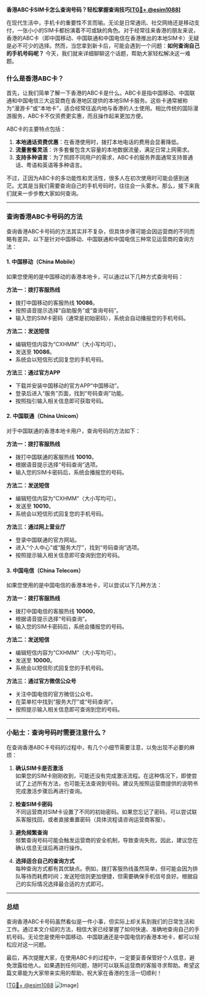 **香港ABC卡SIM卡怎么查询号码？轻松掌握查询技巧[[TG💪+ @esim1088](https://t.me/s/esim1088)]**

在现代生活中，手机卡的重要性不言而喻。无论是日常通讯、社交网络还是移动支付，一张小小的SIM卡都扮演着不可或缺的角色。对于经常往来香港的朋友来说，香港的ABC卡（即中国移动、中国联通和中国电信在香港推出的本地SIM卡）无疑是必不可少的选择。然而，当您拿到新卡后，可能会遇到一个问题：**如何查询自己的手机号码呢？** 今天，我们就来详细聊聊这个话题，帮助大家轻松解决这一难题。

### 什么是香港ABC卡？

首先，让我们简单了解一下香港的ABC卡是什么。ABC卡是指中国移动、中国联通和中国电信三大运营商在香港地区提供的本地SIM卡服务。这些卡通常被称为“漫游卡”或“本地卡”，适合经常往返内地与香港的人士使用。相比传统的国际漫游服务，ABC卡不仅资费更实惠，而且操作起来更加方便。

ABC卡的主要特点包括：
1. **本地通话资费优惠**：在香港使用时，拨打本地电话的费用会显著降低。
2. **流量套餐灵活**：许多套餐包含大容量的本地数据流量，满足日常上网需求。
3. **支持多种语言**：为了照顾不同用户的需求，ABC卡的服务界面通常支持普通话、粤语和英语等多种语言。

不过，正因为ABC卡的多功能性和灵活性，很多人在初次使用时可能会感到迷茫。尤其是当我们需要查询自己的手机号码时，往往会一头雾水。那么，接下来我们就来一步步教大家如何查询。

---

### 查询香港ABC卡号码的方法

查询香港ABC卡号码的方法其实并不复杂，但具体步骤可能会因运营商的不同而略有差异。以下是针对中国移动、中国联通和中国电信三种常见运营商的查询方法：

#### 1. **中国移动（China Mobile）**
如果您使用的是中国移动的香港本地卡，可以通过以下几种方式查询号码：

**方法一：拨打客服热线**
- 拨打中国移动的客服热线 **10086**。
- 按照语音提示选择“自助服务”或“查询号码”。
- 输入您的SIM卡密码（通常是初始密码），系统会自动播报您的手机号码。

**方法二：发送短信**
- 编辑短信内容为“CXHMM”（大小写均可）。
- 发送至 **10086**。
- 系统会以短信形式回复您的手机号码。

**方法三：通过官方APP**
- 下载并安装中国移动的官方APP“中国移动”。
- 登录后进入“服务”页面，找到“号码查询”功能。
- 按照指引输入相关信息即可获取号码。

#### 2. **中国联通（China Unicom）**
对于中国联通的香港本地卡用户，查询号码的方法如下：

**方法一：拨打客服热线**
- 拨打中国联通的客服热线 **10010**。
- 根据语音提示选择“号码查询”选项。
- 输入您的SIM卡密码后，系统会播报您的号码。

**方法二：发送短信**
- 编辑短信内容为“CXHMM”（大小写均可）。
- 发送至 **10010**。
- 系统会以短信形式回复您的手机号码。

**方法三：通过网上营业厅**
- 登录中国联通的官方网站。
- 进入“个人中心”或“服务大厅”，找到“号码查询”选项。
- 按照提示输入相关信息即可查询到您的号码。

#### 3. **中国电信（China Telecom）**
如果您使用的是中国电信的香港本地卡，可以尝试以下几种方法：

**方法一：拨打客服热线**
- 拨打中国电信的客服热线 **10000**。
- 根据语音提示选择“号码查询”。
- 输入您的SIM卡密码后，系统会播报您的号码。

**方法二：发送短信**
- 编辑短信内容为“CXHMM”（大小写均可）。
- 发送至 **10000**。
- 系统会以短信形式回复您的手机号码。

**方法三：通过官方微信公众号**
- 关注中国电信的官方微信公众号。
- 在菜单栏中找到“服务大厅”或“号码查询”。
- 按照提示输入相关信息即可查询到您的号码。

---

### 小贴士：查询号码时需要注意什么？

在查询香港ABC卡号码的过程中，有几个小细节需要注意，以免出现不必要的麻烦：

1. **确认SIM卡是否激活**  
   如果您的SIM卡刚刚收到，可能还没有完成激活流程。在这种情况下，即使尝试了上述所有方法，也可能无法查询到号码。建议先按照运营商提供的说明书完成激活步骤后再进行查询。

2. **检查SIM卡密码**  
   不同运营商对SIM卡设置了不同的初始密码。如果您忘记了密码，可以尝试联系客服找回，或者直接重置密码（具体流程请咨询运营商客服）。

3. **避免频繁查询**  
   频繁查询号码可能会触发运营商的安全机制，导致查询失败。因此，建议您在确认信息无误后再进行操作。

4. **选择适合自己的查询方式**  
   每种查询方式都有其优缺点。例如，拨打客服热线虽然简单，但可能会因为排队等待而耗费时间；发送短信则更加便捷，但需要确保手机信号良好。根据自己的实际情况选择最合适的方式即可。

---

### 总结

查询香港ABC卡号码虽然看似是一件小事，但实际上却关系到我们的日常生活和工作。通过本文介绍的方法，相信大家已经掌握了如何快速、准确地查询自己的手机号码。无论您是使用中国移动、中国联通还是中国电信的香港本地卡，都可以轻松应对这一问题。

最后，再次提醒大家，在使用ABC卡的过程中，一定要妥善保管好个人信息，避免泄露给他人。如果遇到任何问题，随时可以联系运营商的客服寻求帮助。希望这篇文章能为大家带来实用的帮助，祝大家在香港的生活一切顺利！

[[TG💪+ @esim1088](https://t.me/s/esim1088) ![Image](https://i.postimg.cc/4NQfJmqS/Snipaste-2025-05-13-00-14-12.png)]